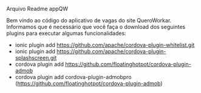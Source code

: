 Arquivo Readme appQW

Bem vindo ao código do aplicativo de vagas do site QueroWorkar.
Informamos que é necessário que você faça o download dos seguintes plugins para executar algumas funcionalidades:
- ionic plugin add https://github.com/apache/cordova-plugin-whitelist.git
- ionic plugin add https://github.com/apache/cordova-plugin-splashscreen.git
- cordova plugin add https://github.com/floatinghotpot/cordova-plugin-admob
- cordova plugin add cordova-plugin-admobpro (https://github.com/floatinghotpot/cordova-plugin-admob)
